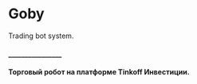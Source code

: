 # Goby
Trading bot system. 
#### ________________
#### Торговый робот на платформе Tinkoff Инвестиции.